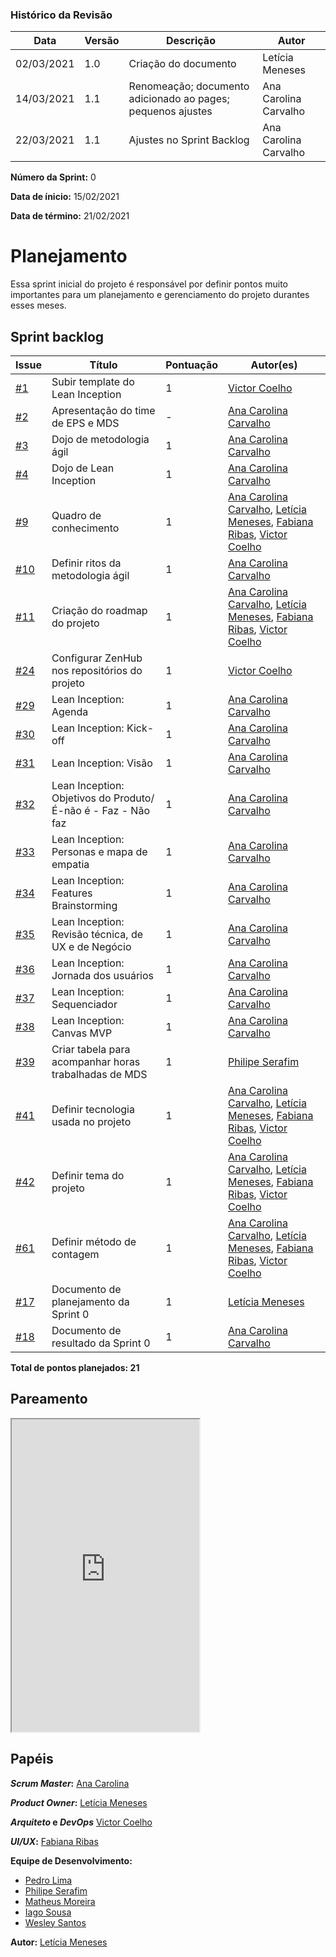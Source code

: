 ### Histórico da Revisão
| Data | Versão | Descrição | Autor |
|---|---|---|---|
| 02/03/2021| 1.0 |Criação do documento | Letícia Meneses |
| 14/03/2021| 1.1 |Renomeação; documento adicionado ao pages; pequenos ajustes | Ana Carolina Carvalho |
| 22/03/2021| 1.1 |Ajustes no Sprint Backlog | Ana Carolina Carvalho |


**Número da Sprint:** 0

**Data de ínicio:** 15/02/2021

**Data de término:** 21/02/2021

# **Planejamento**
Essa sprint inicial do projeto é responsável por definir pontos muito importantes para um planejamento e gerenciamento do projeto durantes esses meses.

## Sprint backlog

| Issue | Título | Pontuação | Autor(es) |
|---|---|---|---|
|[#1](https://github.com/fga-eps-mds/2020.2-violeta-documentacao/issues/1)| Subir template do Lean Inception | 1 | [Victor Coelho](https://github.com/victorhdcoelho) |
|[#2](https://github.com/fga-eps-mds/2020.2-violeta-documentacao/issues/2)| Apresentação do time de EPS e MDS | - | [Ana Carolina Carvalho](https://github.com/anacarolcs) |
|[#3](https://github.com/fga-eps-mds/2020.2-violeta-documentacao/issues/1)| Dojo de metodologia ágil | 1 | [Ana Carolina Carvalho](https://github.com/anacarolcs) |
|[#4](https://github.com/fga-eps-mds/2020.2-violeta-documentacao/issues/4)| Dojo de Lean Inception | 1 | [Ana Carolina Carvalho](https://github.com/anacarolcs) |
|[#9](https://github.com/fga-eps-mds/2020.2-violeta-documentacao/issues/9)| Quadro de conhecimento | 1 | [Ana Carolina Carvalho](https://github.com/anacarolcs), [Letícia Meneses](https://github.com/mbslet), [Fabiana Ribas](https://github.com/FabianaRibas), [Victor Coelho](https://github.com/victorhdcoelho) |
|[#10](https://github.com/fga-eps-mds/2020.2-violeta-documentacao/issues/10)| Definir ritos da metodologia ágil | 1 | [Ana Carolina Carvalho](https://github.com/anacarolcs) |
|[#11](https://github.com/fga-eps-mds/2020.2-violeta-documentacao/issues/11)| Criação do roadmap do projeto | 1 | [Ana Carolina Carvalho](https://github.com/anacarolcs), [Letícia Meneses](https://github.com/mbslet), [Fabiana Ribas](https://github.com/FabianaRibas), [Victor Coelho](https://github.com/victorhdcoelho) |
|[#24](https://github.com/fga-eps-mds/2020.2-violeta-documentacao/issues/24)| Configurar ZenHub nos repositórios do projeto | 1 | [Victor Coelho](https://github.com/victorhdcoelho) |
|[#29](https://github.com/fga-eps-mds/2020.2-violeta-documentacao/issues/29)| Lean Inception: Agenda | 1 | [Ana Carolina Carvalho](https://github.com/anacarolcs)|
|[#30](https://github.com/fga-eps-mds/2020.2-violeta-documentacao/issues/30)| Lean Inception: Kick-off | 1 | [Ana Carolina Carvalho](https://github.com/anacarolcs)|
|[#31](https://github.com/fga-eps-mds/2020.2-violeta-documentacao/issues/31)| Lean Inception: Visão | 1 | [Ana Carolina Carvalho](https://github.com/anacarolcs)|
|[#32](https://github.com/fga-eps-mds/2020.2-violeta-documentacao/issues/32)| Lean Inception: Objetivos do Produto/É-não é - Faz - Não faz | 1 | [Ana Carolina Carvalho](https://github.com/anacarolcs)|
|[#33](https://github.com/fga-eps-mds/2020.2-violeta-documentacao/issues/33)| Lean Inception: Personas e mapa de empatia | 1 | [Ana Carolina Carvalho](https://github.com/anacarolcs)|
|[#34](https://github.com/fga-eps-mds/2020.2-violeta-documentacao/issues/34)| Lean Inception: Features Brainstorming | 1 | [Ana Carolina Carvalho](https://github.com/anacarolcs)|
|[#35](https://github.com/fga-eps-mds/2020.2-violeta-documentacao/issues/35)| Lean Inception: Revisão técnica, de UX e de Negócio | 1 | [Ana Carolina Carvalho](https://github.com/anacarolcs)|
|[#36](https://github.com/fga-eps-mds/2020.2-violeta-documentacao/issues/36)| Lean Inception: Jornada dos usuários | 1 | [Ana Carolina Carvalho](https://github.com/anacarolcs)|
|[#37](https://github.com/fga-eps-mds/2020.2-violeta-documentacao/issues/37)| Lean Inception: Sequenciador | 1 | [Ana Carolina Carvalho](https://github.com/anacarolcs)|
|[#38](https://github.com/fga-eps-mds/2020.2-violeta-documentacao/issues/38)| Lean Inception: Canvas MVP | 1 | [Ana Carolina Carvalho](https://github.com/anacarolcs)|
|[#39](https://github.com/fga-eps-mds/2020.2-violeta-documentacao/issues/39)| Criar tabela para acompanhar horas trabalhadas de MDS | 1 | [Philipe Serafim](https://github.com/philipeserafim)|
|[#41](https://github.com/fga-eps-mds/2020.2-violeta-documentacao/issues/41)| Definir tecnologia usada no projeto | 1 | [Ana Carolina Carvalho](https://github.com/anacarolcs), [Letícia Meneses](https://github.com/mbslet), [Fabiana Ribas](https://github.com/FabianaRibas), [Victor Coelho](https://github.com/victorhdcoelho) |
|[#42](https://github.com/fga-eps-mds/2020.2-violeta-documentacao/issues/42)| Definir tema do projeto | 1 | [Ana Carolina Carvalho](https://github.com/anacarolcs), [Letícia Meneses](https://github.com/mbslet), [Fabiana Ribas](https://github.com/FabianaRibas), [Victor Coelho](https://github.com/victorhdcoelho) |
|[#61](https://github.com/fga-eps-mds/2020.2-violeta-documentacao/issues/61)| Definir método de contagem | 1 | [Ana Carolina Carvalho](https://github.com/anacarolcs), [Letícia Meneses](https://github.com/mbslet), [Fabiana Ribas](https://github.com/FabianaRibas), [Victor Coelho](https://github.com/victorhdcoelho) |
|[#17](https://github.com/fga-eps-mds/2020.2-violeta-documentacao/issues/17)| Documento de planejamento da Sprint 0 | 1 | [Letícia Meneses](https://github.com/mbslet) |
|[#18](https://github.com/fga-eps-mds/2020.2-violeta-documentacao/issues/18)| Documento de resultado da Sprint 0 | 1 | [Ana Carolina Carvalho](https://github.com/anacarolcs) |

<b>Total de pontos planejados: 21</b>

## Pareamento

<iframe weidth="100%" height="500" src="https://docs.google.com/spreadsheets/d/e/2PACX-1vSUvF3lwINiA2gmoZeLfAFfI-sgInnqEVf4oq7nkh3joRHfGQgwIc63ij0wCB5oJzGtZirY3eT-hLjK/pubhtml?gid=0&amp;single=true&amp;widget=true&amp;headers=false"></iframe>


## Papéis

**_Scrum Master_:** [Ana Carolina](https://github.com/anacarolcs)

**_Product Owner_:** [Letícia Meneses](https://github.com/mbslet)

**_Arquiteto_ e _DevOps_** [Victor Coelho](https://github.com/victorhdcoelho)

**_UI/UX_:** [Fabiana Ribas](https://github.com/FabianaRibas)

**Equipe de Desenvolvimento:**

- [Pedro Lima](https://github.com/pedrolimass)
- [Philipe Serafim](https://github.com/philipeserafim)
- [Matheus Moreira](https://github.com/mateus-lm)
- [Iago Sousa](https://github.com/iasousa)
- [Wesley Santos](https://github.com/wesleysantos00)

**Autor:** [Letícia Meneses](https://github.com/mbslet)

